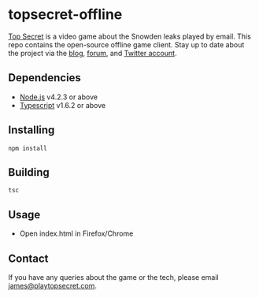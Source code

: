 # topsecret-offline

[Top Secret](https://playtopsecret.com) is a video game about the Snowden leaks played by email. This repo contains the open-source offline game client. Stay up to date about the project via the [blog](https://playtopsecret.com/blog.html), [forum](http://forum.playtopsecret.com), and [Twitter account](https://twitter.com/jamestyro).

## Dependencies

- [Node.js](https://nodejs.org/en/) v4.2.3 or above
- [Typescript](http://www.typescriptlang.org/) v1.6.2 or above

## Installing

```
npm install
```

## Building

```
tsc
```

## Usage

- Open index.html in Firefox/Chrome

## Contact

If you have any queries about the game or the tech, please email <james@playtopsecret.com>.
